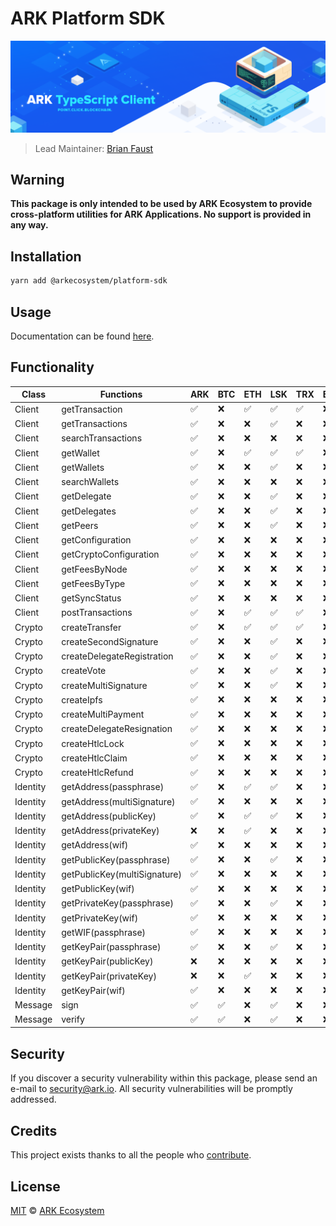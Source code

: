 # ARK Platform SDK

<p align="center">
    <img src="./banner.png" />
</p>

> Lead Maintainer: [Brian Faust](https://github.com/faustbrian)

## Warning

**This package is only intended to be used by ARK Ecosystem to provide cross-platform utilities for ARK Applications. No support is provided in any way.**

## Installation

```bash
yarn add @arkecosystem/platform-sdk
```

## Usage

Documentation can be found [here](./docs/README.md).

## Functionality

| Class    | Functions                    | ARK                | BTC                | ETH                | LSK                | TRX                | EOS | ATOM | ADA |
| -------- | ---------------------------- | ------------------ | ------------------ | ------------------ | ------------------ | ------------------ | --- | ---- | --- |
| Client   | getTransaction               | :white_check_mark: | :x:                | :white_check_mark: | :white_check_mark: | :white_check_mark: | :x: | :x:  | :x: |
| Client   | getTransactions              | :white_check_mark: | :x:                | :x:                | :white_check_mark: | :x:                | :x: | :x:  | :x: |
| Client   | searchTransactions           | :white_check_mark: | :x:                | :x:                | :x:                | :x:                | :x: | :x:  | :x: |
| Client   | getWallet                    | :white_check_mark: | :x:                | :white_check_mark: | :white_check_mark: | :white_check_mark: | :x: | :x:  | :x: |
| Client   | getWallets                   | :white_check_mark: | :x:                | :x:                | :white_check_mark: | :x:                | :x: | :x:  | :x: |
| Client   | searchWallets                | :white_check_mark: | :x:                | :x:                | :x:                | :x:                | :x: | :x:  | :x: |
| Client   | getDelegate                  | :white_check_mark: | :x:                | :x:                | :white_check_mark: | :x:                | :x: | :x:  | :x: |
| Client   | getDelegates                 | :white_check_mark: | :x:                | :x:                | :white_check_mark: | :x:                | :x: | :x:  | :x: |
| Client   | getPeers                     | :white_check_mark: | :x:                | :x:                | :white_check_mark: | :x:                | :x: | :x:  | :x: |
| Client   | getConfiguration             | :white_check_mark: | :x:                | :x:                | :x:                | :x:                | :x: | :x:  | :x: |
| Client   | getCryptoConfiguration       | :white_check_mark: | :x:                | :x:                | :x:                | :x:                | :x: | :x:  | :x: |
| Client   | getFeesByNode                | :white_check_mark: | :x:                | :x:                | :x:                | :x:                | :x: | :x:  | :x: |
| Client   | getFeesByType                | :white_check_mark: | :x:                | :x:                | :x:                | :x:                | :x: | :x:  | :x: |
| Client   | getSyncStatus                | :white_check_mark: | :x:                | :x:                | :x:                | :x:                | :x: | :x:  | :x: |
| Client   | postTransactions             | :white_check_mark: | :x:                | :white_check_mark: | :white_check_mark: | :white_check_mark: | :x: | :x:  | :x: |
| Crypto   | createTransfer               | :white_check_mark: | :x:                | :white_check_mark: | :white_check_mark: | :white_check_mark: | :x: | :x:  | :x: |
| Crypto   | createSecondSignature        | :white_check_mark: | :x:                | :x:                | :white_check_mark: | :x:                | :x: | :x:  | :x: |
| Crypto   | createDelegateRegistration   | :white_check_mark: | :x:                | :x:                | :white_check_mark: | :x:                | :x: | :x:  | :x: |
| Crypto   | createVote                   | :white_check_mark: | :x:                | :x:                | :white_check_mark: | :x:                | :x: | :x:  | :x: |
| Crypto   | createMultiSignature         | :white_check_mark: | :x:                | :x:                | :white_check_mark: | :x:                | :x: | :x:  | :x: |
| Crypto   | createIpfs                   | :white_check_mark: | :x:                | :x:                | :x:                | :x:                | :x: | :x:  | :x: |
| Crypto   | createMultiPayment           | :white_check_mark: | :x:                | :x:                | :x:                | :x:                | :x: | :x:  | :x: |
| Crypto   | createDelegateResignation    | :white_check_mark: | :x:                | :x:                | :x:                | :x:                | :x: | :x:  | :x: |
| Crypto   | createHtlcLock               | :white_check_mark: | :x:                | :x:                | :x:                | :x:                | :x: | :x:  | :x: |
| Crypto   | createHtlcClaim              | :white_check_mark: | :x:                | :x:                | :x:                | :x:                | :x: | :x:  | :x: |
| Crypto   | createHtlcRefund             | :white_check_mark: | :x:                | :x:                | :x:                | :x:                | :x: | :x:  | :x: |
| Identity | getAddress(passphrase)       | :white_check_mark: | :x:                | :white_check_mark: | :white_check_mark: | :x:                | :x: | :x:  | :x: |
| Identity | getAddress(multiSignature)   | :white_check_mark: | :x:                | :x:                | :x:                | :x:                | :x: | :x:  | :x: |
| Identity | getAddress(publicKey)        | :white_check_mark: | :x:                | :white_check_mark: | :white_check_mark: | :x:                | :x: | :x:  | :x: |
| Identity | getAddress(privateKey)       | :x:                | :x:                | :white_check_mark: | :x:                | :x:                | :x: | :x:  | :x: |
| Identity | getAddress(wif)              | :white_check_mark: | :x:                | :x:                | :x:                | :x:                | :x: | :x:  | :x: |
| Identity | getPublicKey(passphrase)     | :white_check_mark: | :x:                | :x:                | :white_check_mark: | :x:                | :x: | :x:  | :x: |
| Identity | getPublicKey(multiSignature) | :white_check_mark: | :x:                | :x:                | :x:                | :x:                | :x: | :x:  | :x: |
| Identity | getPublicKey(wif)            | :white_check_mark: | :x:                | :x:                | :x:                | :x:                | :x: | :x:  | :x: |
| Identity | getPrivateKey(passphrase)    | :white_check_mark: | :x:                | :x:                | :white_check_mark: | :x:                | :x: | :x:  | :x: |
| Identity | getPrivateKey(wif)           | :white_check_mark: | :x:                | :x:                | :x:                | :x:                | :x: | :x:  | :x: |
| Identity | getWIF(passphrase)           | :white_check_mark: | :x:                | :x:                | :x:                | :x:                | :x: | :x:  | :x: |
| Identity | getKeyPair(passphrase)       | :white_check_mark: | :x:                | :x:                | :white_check_mark: | :x:                | :x: | :x:  | :x: |
| Identity | getKeyPair(publicKey)        | :x:                | :x:                | :x:                | :x:                | :x:                | :x: | :x:  | :x: |
| Identity | getKeyPair(privateKey)       | :x:                | :x:                | :white_check_mark: | :x:                | :x:                | :x: | :x:  | :x: |
| Identity | getKeyPair(wif)              | :white_check_mark: | :x:                | :x:                | :x:                | :x:                | :x: | :x:  | :x: |
| Message  | sign                         | :white_check_mark: | :white_check_mark: | :x:                | :white_check_mark: | :x:                | :x: | :x:  | :x: |
| Message  | verify                       | :white_check_mark: | :white_check_mark: | :x:                | :white_check_mark: | :x:                | :x: | :x:  | :x: |

## Security

If you discover a security vulnerability within this package, please send an e-mail to security@ark.io. All security vulnerabilities will be promptly addressed.

## Credits

This project exists thanks to all the people who [contribute](../../contributors).

## License

[MIT](LICENSE) © [ARK Ecosystem](https://ark.io)
